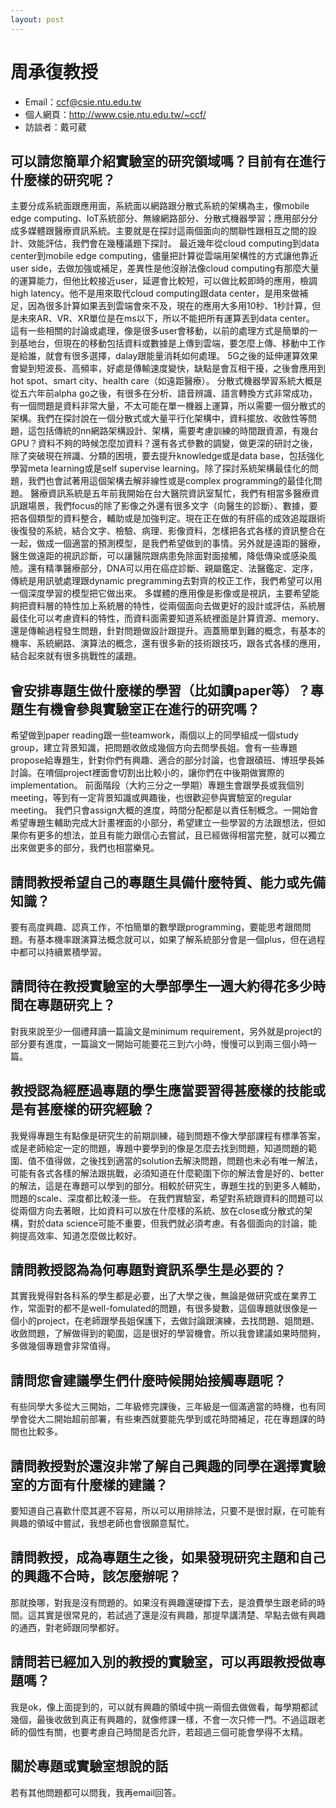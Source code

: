 ```yaml
---
layout: post
---
```

#  周承復教授

- Email：ccf@csie.ntu.edu.tw
- 個人網頁：<http://www.csie.ntu.edu.tw/~ccf/>
- 訪談者：戴可葳

## 可以請您簡單介紹實驗室的研究領域嗎？目前有在進行什麼樣的研究呢？
主要分成系統面跟應用面，系統面以網路跟分散式系統的架構為主，像mobile edge computing、IoT系統部分、無線網路部分、分散式機器學習；應用部分分成多媒體跟醫療資訊系統。主要就是在探討這兩個面向的關聯性跟相互之間的設計、效能評估，我們會在幾種議題下探討。
最近幾年從cloud computing到data center到mobile edge computing，儘量把計算從雲端用架構性的方式讓他靠近user side，去做加強或補足，差異性是他沒辦法像cloud computing有那麼大量的運算能力，但他比較接近user，延遲會比較短，可以做比較即時的應用，檢調high latency。他不是用來取代cloud computing跟data center，是用來做補足，因為很多計算如果丟到雲端會來不及，現在的應用大多用10秒、1秒計算，但是未來AR、VR、XR單位是在ms以下，所以不能把所有運算丟到data center。
這有一些相關的討論或處理，像是很多user會移動，以前的處理方式是簡單的一到基地台，但現在的移動包括資料或數據是上傳到雲端，要怎麼上傳、移動中工作是給誰，就會有很多選擇，dalay跟能量消耗如何處理。
5G之後的延伸運算效果會變到短波長、高頻率，好處是傳輸速度變快，缺點是會互相干擾，之後會應用到hot spot、smart city、health care（如遠距醫療）。
分散式機器學習系統大概是從五六年前alpha go之後，有很多在分析、語音辨識、語言轉換方式非常成功，有一個問題是資料非常大量，不太可能在單一機器上運算，所以需要一個分散式的架構。我們在探討說在一個分散式或大量平行化架構中，資料擺放、收斂性等問題，這包括傳統的nn網路架構設計、架構，需要考慮訓練的時間跟資源，有幾台GPU？資料不夠的時候怎麼加資料？還有各式參數的調變，做更深的研討之後，除了突破現在辨識、分類的困境，要去提升knowledge或是data base，包括強化學習meta learning或是self supervise learning。除了探討系統架構最佳化的問題，我們也會試著用這個架構去解非線性或是complex programming的最佳化問題。
醫療資訊系統是五年前我開始在台大醫院資訊室幫忙，我們有相當多醫療資訊跟場景，我們focus的除了影像之外還有很多文字（向醫生的診斷）、數據，要把各個類型的資料整合，輔助或是加強判定。現在正在做的有肝癌的成效追蹤跟術後復發的系統，結合文字、檢驗、病理、影像資料，怎樣把各式各樣的資訊整合在一起，做成一個適當的預測模型，是我們希望做到的事情。另外就是遠距的醫療，醫生做遠距的視訊診斷，可以讓醫院跟病患免除面對面接觸，降低傳染或感染風險。還有精準醫療部分，DNA可以用在癌症診斷、親屬鑑定、法醫鑑定、定序，傳統是用訊號處理跟dynamic pregramming去對齊的校正工作，我們希望可以用一個深度學習的模型把它做出來。
多媒體的應用像是影像或是視訊，主要希望能夠把資料層的特性加上系統層的特性，從兩個面向去做更好的設計或評估，系統層最佳化可以考慮資料的特性，而資料面需要知道系統裡面是計算資源、memory、還是傳輸過程發生問題，針對問題做設計跟提升。涵蓋簡單到難的概念，有基本的機率、系統網路、演算法的概念，還有很多新的技術跟技巧，跟各式各樣的應用，結合起來就有很多挑戰性的議題。

## 會安排專題生做什麼樣的學習（比如讀paper等）？專題生有機會參與實驗室正在進行的研究嗎？
希望做到paper reading跟一些teamwork，兩個以上的同學組成一個study group，建立背景知識，把問題收斂成幾個方向去問學長姐。會有一些專題propose給專題生，針對你們有興趣、適合的部分討論，也會跟碩班、博班學長姊討論。在唷個project裡面會切割出比較小的，讓你們在中後期做實際的implementation。
前面階段（大約三分之一學期）專題生會跟學長或我個別meeting，等到有一定背景知識或興趣後，也很歡迎參與實驗室的regular meeting。
我們只會assign大概的進度，時間分配都是以責任制概念。一開始會希望專題生輔助完成大計畫裡面的小部分，希望建立一些學習的方法跟想法，但如果你有更多的想法，並且有能力跟信心去嘗試，且已經做得相當完整，就可以獨立出來做更多的部分，我們也相當樂見。

## 請問教授希望自己的專題生具備什麼特質、能力或先備知識？
要有高度興趣、認真工作，不怕簡單的數學跟programming，要能思考跟問問題。有基本機率跟演算法概念就可以，如果了解系統部分會是一個plus，但在過程中都可以持續累積學習。

## 請問待在教授實驗室的大學部學生一週大約得花多少時間在專題研究上？
對我來說至少一個禮拜讀一篇論文是minimum requirement，另外就是project的部分要有進度，一篇論文一開始可能要花三到六小時，慢慢可以到兩三個小時一篇。

## 教授認為經歷過專題的學生應當要習得甚麼樣的技能或是有甚麼樣的研究經驗？
我覺得專題生有點像是研究生的前期訓練，碰到問題不像大學部課程有標準答案，或是老師給定一定的問題，專題中要學到的像是怎麼去找到問題，知道問題的範圍、值不值得做，之後找到適當的solution去解決問題，問題也未必有唯一解法，可能有各式各樣的解法跟挑戰，必須知道在什麼範圍下你的解法會是好的、better的解法，這是在專題可以學到的部分。相較於研究生，專題生找的到更多人輔助，問題的scale、深度都比較淺一些。
在我們實驗室，希望對系統跟資料的問題可以從兩個方向去著眼，比如資料可以放在什麼樣的系統、放在close或分散式的架構，對於data science可能不重要，但我們就必須考慮。有各個面向的討論，能夠提高效率、知道怎麼做比較好。

## 請問教授認為為何專題對資訊系學生是必要的？
其實我覺得對各科系的學生都是必要，出了大學之後，無論是做研究或在業界工作，常面對的都不是well-fomulated的問題，有很多變數，這個專題就很像是一個小的project，在老師跟學長姐保護下，去做討論跟演練，去找問題、姐問題、收斂問題，了解做得到的範圍，這是很好的學習機會。所以我會建議如果時間夠，多做幾個專題會非常值得。

## 請問您會建議學生們什麼時候開始接觸專題呢？
有些同學大多從大三開始，二年級修完課後，三年級是一個滿適當的時機，也有同學會從大二開始超前部署，有些東西就要能先學到或花時間補足，花在專題課的時間也比較多。

## 請問教授對於還沒非常了解自己興趣的同學在選擇實驗室的方面有什麼樣的建議？
要知道自己喜歡什麼其遲不容易，所以可以用排除法，只要不是很討厭，在可能有興趣的領域中嘗試，我想老師也會很願意幫忙。

## 請問教授，成為專題生之後，如果發現研究主題和自己的興趣不合時，該怎麼辦呢？
那就換哪，對我是沒有問題的。如果沒有興趣還硬撐下去，是浪費學生跟老師的時間。這其實是很常見的，若試過了還是沒有興趣，那提早講清楚、早點去做有興趣的通西，對老師跟同學都好。

## 請問若已經加入別的教授的實驗室，可以再跟教授做專題嗎？
我是ok，像上面提到的，可以就有興趣的領域中挑一兩個去做做看，每學期都試幾個，最後收斂到真正有興趣的，就像修課一樣，不會一次只修一門。不過這跟老師的個性有關，也要考慮自己時間是否允許，若超過三個可能會學得不太精。

## 關於專題或實驗室想說的話
若有其他問題都可以問我，我再email回答。
